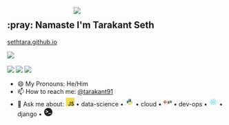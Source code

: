 <!--
### Hi there 👋


**sethtara/sethtara** is a ✨ _special_ ✨ repository because its `README.md` (this file) appears on your GitHub profile.

Here are some ideas to get you started:

- 🔭 I’m currently working on ...
- 🌱 I’m currently learning ...
- 👯 I’m looking to collaborate on ...
- 🤔 I’m looking for help with ...
- 💬 Ask me about ...
- 📫 How to reach me: ...
- 😄 Pronouns: ...
- ⚡ Fun fact: ...
-->


<!-- Heading -->
<img align=right src="https://github-readme-stats-sigma-five.vercel.app/api/top-langs/?username=sethtara&count_private=true&layout=compact&theme=codeSTACKr" width=350>

<h2>:pray: Namaste I'm Tarakant Seth</h2>

<a  href="https://sethtara.github.io/">sethtara.github.io</a>
<p>
<img src="https://komarev.com/ghpvc/?username=sethtara&label=Profile%20views&color=0e75b6&style=flat">

<p>
<a href="https://www.linkedin.com/in/tarakantseth/"><img src="https://img.shields.io/badge/-LinkedIn-blue?style=plastic&amp;labelColor=grey&amp;logo=LinkedIn&amp;alt="LinkedIn Badge"></a>
<a href="https://matrix.to/#/@yeharuto:matrix.org/"><img src="https://img.shields.io/badge/-Matrix-informational?style=plastic&amp;labelColor=grey&amp;logo=Matrix&amp;alt="Matrix Badge"></a>
<a href="https://mastodon.social/@tarakant"><img src="https://img.shields.io/badge/-mastodon-informational?style=plastic&amp;labelColor=grey&amp;logo=Mastodon&amp;alt="Mastodon Badge"></a>
</p>


 <!-- About section -->
<!--  
✨ I'm a computer science engineer and a self-taught passionate FrontEnd developer from :nepal: 
I love sharing my knowledge with others, and I do that during my free time with my friend's circle.I love contributing to opensource communities and helping them in any way possible. 
 -->
<!-- 
<img align=right src="https://github-readme-stats.vercel.app/api?username=sethtara&count_private=true&show_icons=true&theme=onelight" width=350/> -->

- 😄 My Pronouns: He/Him  
- 📫 How to reach me: [@tarakant91](https://www.linkedin.com/in/tarakantseth/)
- 💬 Ask me about: <code><img height="20" src="https://raw.githubusercontent.com/github/explore/80688e429a7d4ef2fca1e82350fe8e3517d3494d/topics/javascript/javascript.png"></code> • data-science  • <code><img height="20" src="https://raw.githubusercontent.com/github/explore/80688e429a7d4ef2fca1e82350fe8e3517d3494d/topics/python/python.png"></code>  • cloud  • <code><img height="20" src="https://raw.githubusercontent.com/github/explore/80688e429a7d4ef2fca1e82350fe8e3517d3494d/topics/git/git.png"></code>  • dev-ops  • <code><img height="20" src="https://raw.githubusercontent.com/github/explore/80688e429a7d4ef2fca1e82350fe8e3517d3494d/topics/react/react.png"></code>  • django  • <code><img height="20" src="https://raw.githubusercontent.com/github/explore/80688e429a7d4ef2fca1e82350fe8e3517d3494d/topics/terminal/terminal.png"></code>


<!-- STAT's -->
<p></p>





